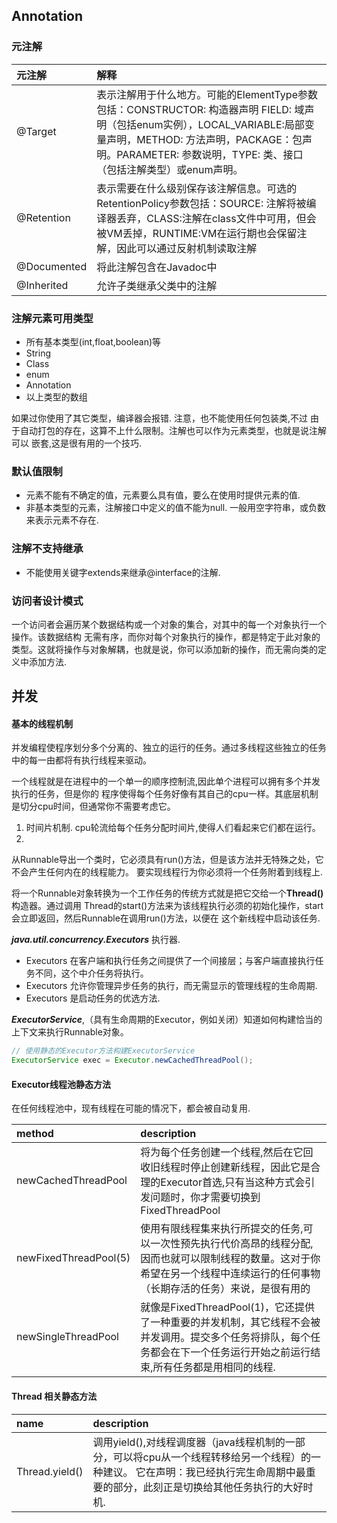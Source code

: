 
## Annotation
### 元注解

|元注解|解释|        
|:----|:----|
|@Target|表示注解用于什么地方。可能的ElementType参数包括：CONSTRUCTOR: 构造器声明 FIELD: 域声明（包括enum实例），LOCAL_VARIABLE:局部变量声明，METHOD: 方法声明，PACKAGE：包声明。PARAMETER: 参数说明，TYPE: 类、接口（包括注解类型）或enum声明。|
|@Retention|表示需要在什么级别保存该注解信息。可选的RetentionPolicy参数包括：SOURCE: 注解将被编译器丢弃，CLASS:注解在class文件中可用，但会被VM丢掉，RUNTIME:VM在运行期也会保留注解，因此可以通过反射机制读取注解|
|@Documented|将此注解包含在Javadoc中|
|@Inherited|允许子类继承父类中的注解|

### 注解元素可用类型
* 所有基本类型(int,float,boolean)等
* String
* Class
* enum
* Annotation
* 以上类型的数组       

如果过你使用了其它类型，编译器会报错. 注意，也不能使用任何包装类,不过
由于自动打包的存在，这算不上什么限制。注解也可以作为元素类型，也就是说注解可以
嵌套,这是很有用的一个技巧.

### 默认值限制
* 元素不能有不确定的值，元素要么具有值，要么在使用时提供元素的值.
* 非基本类型的元素，注解接口中定义的值不能为null. 一般用空字符串，或负数来表示元素不存在.

### 注解不支持继承
* 不能使用关键字extends来继承@interface的注解.


### 访问者设计模式
一个访问者会遍历某个数据结构或一个对象的集合，对其中的每一个对象执行一个操作。该数据结构
无需有序，而你对每个对象执行的操作，都是特定于此对象的类型。这就将操作与对象解耦，也就是说，你可以添加新的操作，而无需向类的定义中添加方法.


## 并发

#### 基本的线程机制
并发编程使程序划分多个分离的、独立的运行的任务。通过多线程这些独立的任务中的每一由都将有执行线程来驱动。

一个线程就是在进程中的一个单一的顺序控制流,因此单个进程可以拥有多个并发执行的任务，但是你的
程序使得每个任务好像有其自己的cpu一样。其底层机制是切分cpu时间，但通常你不需要考虑它。
1. 时间片机制.
cpu轮流给每个任务分配时间片,使得人们看起来它们都在运行。
2. 


从Runnable导出一个类时，它必须具有run()方法，但是该方法并无特殊之处，它不会产生任何内在的线程能力。
要实现线程行为你必须将一个任务附着到线程上.

将一个Runnable对象转换为一个工作任务的传统方式就是把它交给一个**Thread()** 构造器。通过调用
Thread的start()方法来为该线程执行必须的初始化操作，start会立即返回，然后Runnable在调用run()方法，以便在
这个新线程中启动该任务.

***java.util.concurrency.Executors*** 执行器.         
* Executors 在客户端和执行任务之间提供了一个间接层；与客户端直接执行任务不同，这个中介任务将执行。       
* Executors 允许你管理异步任务的执行，而无需显示的管理线程的生命周期.     
* Executors 是启动任务的优选方法.

***ExecutorService***,（具有生命周期的Executor，例如关闭）知道如何构建恰当的上下文来执行Runnable对象。
```java
// 使用静态的Executor方法构建ExecutorService
ExecutorService exec = Executor.newCachedThreadPool();
```

#### Executor线程池静态方法   
在任何线程池中，现有线程在可能的情况下，都会被自动复用.

|method|description|
|:---|:---|
|newCachedThreadPool|将为每个任务创建一个线程,然后在它回收旧线程时停止创建新线程，因此它是合理的Executor首选,只有当这种方式会引发问题时，你才需要切换到FixedThreadPool|
|newFixedThreadPool(5)|使用有限线程集来执行所提交的任务,可以一次性预先执行代价高昂的线程分配,因而也就可以限制线程的数量。这对于你希望在另一个线程中连续运行的任何事物（长期存活的任务）来说，是很有用的|
|newSingleThreadPool|就像是FixedThreadPool(1)，它还提供了一种重要的并发机制，其它线程不会被并发调用。提交多个任务将排队，每个任务都会在下一个任务运行开始之前运行结束,所有任务都是用相同的线程.|

#### Thread 相关静态方法

|name|description|
|:---|:---|
|Thread.yield()|调用yield(),对线程调度器（java线程机制的一部分，可以将cpu从一个线程转移给另一个线程）的一种建议。 它在声明：我已经执行完生命周期中最重要的部分，此刻正是切换给其他任务执行的大好时机.|
